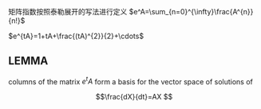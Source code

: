 矩阵指数按照泰勒展开的写法进行定义
$e^A=\sum_{n=0}^{\infty}\frac{A^{n}}{n!}$

$e^{tA}=1+tA+\frac{(tA)^{2}}{2}+\cdots$
## **LEMMA**
columns of the matrix $e^tA$ form a basis for the vector space of solutions of 

$$\frac{dX}{dt}=AX
$$

